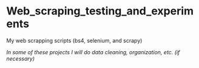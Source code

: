 # Web_scraping_testing_and_experiments
My web scrapping scripts (bs4, selenium, and scrapy)

*In some of these projects I will do data cleaning, organization, etc. (if necessary)*